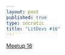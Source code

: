 ```yaml
---
layout: post
published: true
type: socratic
title: "LitDevs #16"
---
```


[Meetup 16](https://base58btc.notion.site/Meetup-16-Jan-11-2024d-f73371ae1e334d8f9ae63df02dc59cf5)